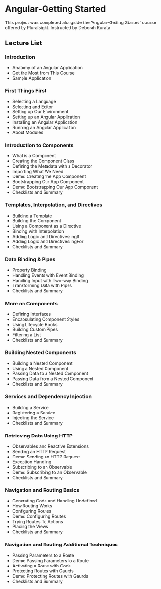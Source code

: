 # Angular-Getting Started

This project was completed alongside the 'Angular-Getting Started' course offered by Pluralsight. Instructed by Deborah Kurata

## Lecture List
### Introduction
* Anatomy of an Angular Application
* Get the Most from This Course
* Sample Application

### First Things First
* Selecting a Language
* Selecting and Editor
* Setting up Our Environment
* Setting up an Angular Application
* Installing an Angular Application
* Running an Angular Applicaiton
* About Modules

### Introduction to Components
* What is a Component
* Creating the Component Class
* Defining the Metadata with a Decorator
* Importing What We Need
* Demo: Creating the App Component
* Bootstrapping Our App Component
* Demo: Bootstrapping Our App Component
* Checklists and Summary

### Templates, Interpolation, and Directives
* Building a Template
* Building the Component
* Using a Component as a Directive
* Binding with Interpolation
* Adding Logic and Directives: ngIf
* Adding Logic and Directives: ngFor
* Checklists and Summary

### Data Binding & Pipes
* Property Binding
* Handling Events with Event Binding
* Handling Input with Two-way Binding
* Transforming Data with Pipes
* Checklists and Summary

### More on Components
* Defining Interfaces
* Encapsulating Component Styles
* Using Lifecycle Hooks
* Building Custom Pipes
* Filtering a List
* Checklists and Summary

### Building Nested Components
* Building a Nested Component
* Using a Nested Component
* Passing Data to a Nested Component
* Passing Data from a Nested Component
* Checklists and Summary

### Services and Dependency Injection
* Building a Service
* Registering a Service
* Injecting the Service
* Checklists and Summary

### Retrieving Data Using HTTP
* Observables and Reactive Extensions
* Sending an HTTP Request
* Demo: Sending an HTTP Request
* Exception Handling
* Subscribing to an Observable
* Demo: Subscribing to an Observable
* Checklists and Summary

### Navigation and Routing Basics
* Generating Code and Handling Undefined
* How Routing Works
* Configuring Routes
* Demo: Configuring Routes
* Trying Routes To Actions
* Placing the Views
* Checklists and Summary

### Navigation and Routing Additional Techniques
* Passing Parameters to a Route
* Demo: Passing Parameters to a Route
* Activating a Route with Code
* Protecting Routes with Gaurds
* Demo: Protecting Routes with Gaurds
* Checklists and Summary